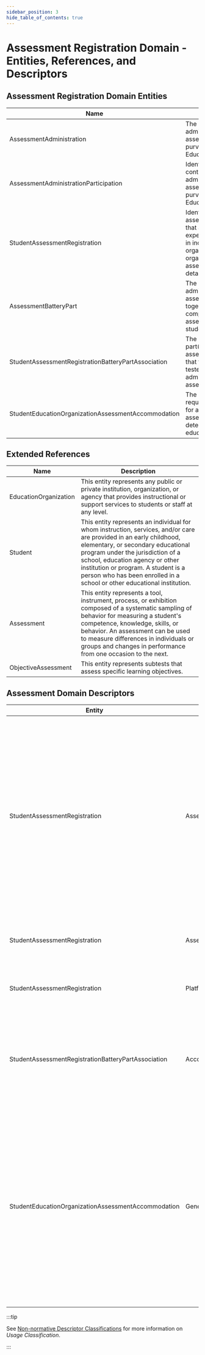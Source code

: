 ```yaml
---
sidebar_position: 3
hide_table_of_contents: true
---
```


# Assessment Registration Domain - Entities, References, and Descriptors

## Assessment Registration Domain Entities

| Name | Description |
| --- | --- |
| AssessmentAdministration | The anticipated administration of an assessment under the purview of an EducationOrganization. |
| AssessmentAdministrationParticipation | Identifies the point of contact for the administration of an assessment under the purview of an EducationOrganization. |
| StudentAssessmentRegistration | Identifies an assessment registration that a student is expected to participate in including the testing organization, reporting organization and assessment delivery details. |
| AssessmentBatteryPart | The parts organized for administering an assessment which together provide a comprehensive assessment of the students.. |
| StudentAssessmentRegistrationBatteryPartAssociation | The association to the part(s) of the assessment battery that the student is to be tested for this administration of the assessment. |
| StudentEducationOrganizationAssessmentAccommodation |  The accommodation(s) required or expected for administering assessments as determined by the education organization. |

## Extended References

| Name | Description |
| --- | --- |
| EducationOrganization | This entity represents any public or private institution, organization, or agency that provides instructional or support services to students or staff at any level. |
| Student | This entity represents an individual for whom instruction, services, and/or care are provided in an early childhood, elementary, or secondary educational program under the jurisdiction of a school, education agency or other institution or program. A student is a person who has been enrolled in a school or other educational institution. |
| Assessment | This entity represents a tool, instrument, process, or exhibition composed of a systematic sampling of behavior for measuring a student's competence, knowledge, skills, or behavior. An assessment can be used to measure differences in individuals or groups and changes in performance from one occasion to the next. |
| ObjectiveAssessment | This entity represents subtests that assess specific learning objectives. |

## Assessment Domain Descriptors

| Entity | Descriptor | Description |
| --- | --- | --- |
| StudentAssessmentRegistration | AssessmentAccommodation | The special variation(s) to be used in how assessments (in general) are presented, how it is administered, or how the test taker is allowed to respond. This generally refers to changes that do not substantially alter what the examination measures. The proper use of accommodations does not substantially change academic level or performance criteria. |
| StudentAssessmentRegistration | AssessmentGradeLevel | The grade level or primary instructional level at which the student is to be assessed. |
| StudentAssessmentRegistration | PlatformType | The environment or format in which the assessment is expected to be administered. |
| StudentAssessmentRegistrationBatteryPartAssociation | Accommodation | The special variation(s) to be used for the specific part of the assessment battery on how is presented, how it is administered, or how the test taker is allowed to respond. |
| StudentEducationOrganizationAssessmentAccommodation | GeneralAccommodation | The special variation(s) to be used in how assessments (in general) are presented, how it is administered, or how the test taker is allowed to respond. This generally refers to changes that do not substantially alter what the examination measures. The proper use of accommodations does not substantially change academic level or performance criteria. |

:::tip

See [Non-normative Descriptor
Classifications](/reference/data-exchange/technical-articles/non-normative-descriptor-classifications)
for more information on _Usage Classification_.

:::
